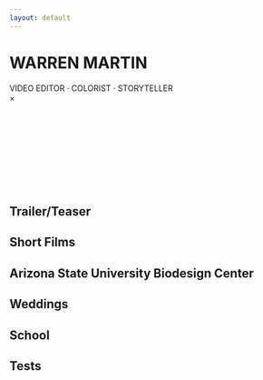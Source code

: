 ```yaml
---
layout: default
---
```


<div class="editor-intro">
  <h1 class="editor-title">WARREN MARTIN</h1>
  <div class="tagline">VIDEO EDITOR · COLORIST · STORYTELLER</div>
</div>

<!-- Video Modal -->
<div id="video-modal" class="modal">
  <div class="modal-content">
    <span class="close-modal">&times;</span>
    <div class="modal-video-container">
      <iframe id="modal-iframe" frameborder="0" allow="accelerometer; clipboard-write; encrypted-media; gyroscope; picture-in-picture" allowfullscreen></iframe>
    </div>
  </div>
</div>

<!-- Section: Trailer/Teaser -->
<h2 class="section-title" id="section-trailer">Trailer/Teaser</h2>
<div class="video-gallery" data-section="trailer">
  <!-- VIDEO: Trailer/Teaser
  <iframe width="560" height="315" src="https://www.youtube.com/embed/4ZLRbQ41imI?si=Bs-OAPKU4fI-9gLX" title="Movie Trailer" frameborder="0" allow="accelerometer; autoplay; clipboard-write; encrypted-media; gyroscope; picture-in-picture; web-share" allowfullscreen></iframe>
  <div class="video-details">
    <h3>Movie Trailer</h3>
    <p>Exciting trailer showcasing dynamic editing techniques.</p>
  </div>
  -->

  <!-- VIDEO: Trailer/Teaser
  <iframe width="560" height="315" src="https://www.youtube.com/embed/dQw4w9WgXcQ" title="Season Teaser" frameborder="0" allow="accelerometer; autoplay; clipboard-write; encrypted-media; gyroscope; picture-in-picture" allowfullscreen></iframe>
  <div class="video-details">
    <h3>Season Teaser</h3>
    <p>Teaser for upcoming series with dramatic timing.</p>
  </div>
  -->
</div>

<!-- Section: Short Films -->
<h2 class="section-title" id="section-shortfilm">Short Films</h2>
<div class="video-gallery" data-section="shortfilm">
  <!-- VIDEO: Short Films
  <iframe width="560" height="315" src="https://www.youtube.com/embed/3JZ_D3ELwOQ" title="Short Film: The Journey" frameborder="0" allow="accelerometer; autoplay; clipboard-write; encrypted-media; gyroscope; picture-in-picture" allowfullscreen></iframe>
  <div class="video-details">
    <h3>Short Film: The Journey</h3>
    <p>A personal story about finding meaning in everyday experiences.</p>
  </div>
  -->

  <!-- VIDEO: Short Films
  <iframe src="https://go.screenpal.com/player/cTe2bAn1Rkv?width=100%&height=100%&ff=1&title=0" frameborder="0" title="Behind the Scenes" scrolling="no" allowfullscreen></iframe>
  <div class="video-details">
    <h3>Behind the Scenes</h3>
    <p>The creative process behind our short film production.</p>
  </div>
  -->
</div>

<!-- Section: Arizona State University Biodesign Center -->
<h2 class="section-title" id="section-biodesign">Arizona State University Biodesign Center</h2>
<div class="video-gallery" data-section="biodesign">
  <!-- VIDEO: Biodesign
  <iframe width="560" height="315" src="https://www.youtube.com/embed/KuUxD3qkALU" title="Biodesign Innovation" frameborder="0" allow="accelerometer; autoplay; clipboard-write; encrypted-media; gyroscope; picture-in-picture" allowfullscreen></iframe>
  <div class="video-details">
    <h3>Biodesign Innovation</h3>
    <p>Showcasing groundbreaking research at ASU's Biodesign Center.</p>
  </div>
  -->

  <!-- VIDEO: Biodesign
  <iframe width="560" height="315" src="https://www.youtube.com/embed/e4ybvxfGMIE" title="Science Documentary" frameborder="0" allow="accelerometer; autoplay; clipboard-write; encrypted-media; gyroscope; picture-in-picture" allowfullscreen></iframe>
  <div class="video-details">
    <h3>Science Documentary</h3>
    <p>A closer look at the cutting-edge research being conducted.</p>
  </div>
  -->
</div>

<!-- Section: Weddings -->
<h2 class="section-title" id="section-wedding">Weddings</h2>
<div class="video-gallery" data-section="wedding">
  <!-- VIDEO: Weddings
  <iframe width="560" height="315" src="https://www.youtube.com/embed/YtZrWnxcjWI" title="Sarah & Michael's Wedding" frameborder="0" allow="accelerometer; autoplay; clipboard-write; encrypted-media; gyroscope; picture-in-picture" allowfullscreen></iframe>
  <div class="video-details">
    <h3>Sarah & Michael's Wedding</h3>
    <p>Beautiful wedding highlights capturing special moments.</p>
  </div>
  -->

  <!-- VIDEO: Weddings
  <iframe width="560" height="315" src="https://www.youtube.com/embed/xQvlBTT-DH0" title="Wedding Highlight Reel" frameborder="0" allow="accelerometer; autoplay; clipboard-write; encrypted-media; gyroscope; picture-in-picture" allowfullscreen></iframe>
  <div class="video-details">
    <h3>Wedding Highlight Reel</h3>
    <p>A collection of emotional and joyful wedding moments.</p>
  </div>
  -->
</div>

<!-- Section: School -->
<h2 class="section-title" id="section-school">School</h2>
<div class="video-gallery" data-section="school">
  <!-- VIDEO: School
  <iframe width="560" height="315" src="https://www.youtube.com/embed/9TYfcyvSpJQ" title="Student Film Project" frameborder="0" allow="accelerometer; autoplay; clipboard-write; encrypted-media; gyroscope; picture-in-picture" allowfullscreen></iframe>
  <div class="video-details">
    <h3>Student Film Project</h3>
    <p>Award-winning student film project exploring identity.</p>
  </div>
  -->

  <!-- VIDEO: School
  <iframe width="560" height="315" src="https://www.youtube.com/embed/HXqaLyylPsE" title="Campus Documentary" frameborder="0" allow="accelerometer; autoplay; clipboard-write; encrypted-media; gyroscope; picture-in-picture" allowfullscreen></iframe>
  <div class="video-details">
    <h3>Campus Documentary</h3>
    <p>A look at student life through the lens of diverse perspectives.</p>
  </div>
  -->
</div>

<!-- Section: Tests -->
<h2 class="section-title" id="section-test">Tests</h2>
<div class="video-gallery" data-section="test">
  <!-- VIDEO: Tests
  <iframe width="560" height="315" src="https://www.youtube.com/embed/XFT75Nju6nU" title="Color Grading Test" frameborder="0" allow="accelerometer; autoplay; clipboard-write; encrypted-media; gyroscope; picture-in-picture" allowfullscreen></iframe>
  <div class="video-details">
    <h3>Color Grading Test</h3>
    <p>Experimenting with various color grading techniques.</p>
  </div>
  -->

  <!-- VIDEO: Tests
  <iframe width="560" height="315" src="https://www.youtube.com/embed/X7RMkY8JxD0" title="Motion Graphics Test" frameborder="0" allow="accelerometer; autoplay; clipboard-write; encrypted-media; gyroscope; picture-in-picture" allowfullscreen></iframe>
  <div class="video-details">
    <h3>Motion Graphics Test</h3>
    <p>Testing creative transitions and motion graphic effects.</p>
  </div>
  -->
</div>

<script src="https://go.screenpal.com/player/appearance/cTe2bAn1Rkv"></script>
